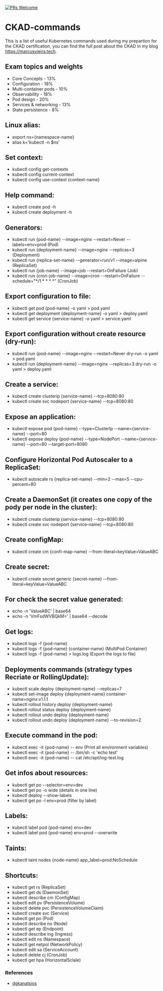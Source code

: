[![PRs Welcome](https://img.shields.io/badge/PRs-welcome-brightgreen.svg?style=flat-square)](http://makeapullrequest.com)

# CKAD-commands
This is a list of useful Kubernetes commands used during my prepartion for the CKAD certification, you can find the full post about the CKAD in my blog https://marcusvieira.tech.

## Exam topics and weights

- Core Concepts - 13%
- Configuration - 18%
- Multi-container pods - 10%
- Observability - 18%
- Pod design - 20%
- Services & networking - 13%
- State persistence - 8%

## Linux alias:

- export ns={namespace-name}
- alias k='kubectl -n $ns'

## Set context:

- kubectl config get-contexts
- kubectl config current-context       
- kubectl config use-context {context-name}

## Help command:

- kubectl create pod -h
- kubectl create deployment -h

## Generators:

- kubectl run {pod-name} --image=nginx --restart=Never --labels=env=prod (Pod) 
- kubectl run {deployment-name} --image=nginx --replicas=3 (Deployment)
- kubectl run {replica-set-name} --generator=run/v1 --image=alpine (ReplicaSet)
- kubectl run {job-name} --image=job --restart=OnFailure (Job)
- kubectl run {cron-job-name} --image=cron --restart=OnFailure --schedule="*/1 * * * *" (CronJob)

## Export configuration to file:

- kubectl get pod {pod-name} -o yaml > pod.yaml
- kubectl get deployment {deployment-name} -o yaml > deploy.yaml
- kubectl get service {service-name} -o yaml > service.yaml

## Export configuration without create resource (dry-run):

- kubectl run {pod-name} --image=nginx --restart=Never dry-run -o yaml > pod.yaml 
- kubectl run {deployment-name} --image=nginx --replicas=3 dry-run -o yaml > deploy.yaml

## Create a service:

- kubectl create clusterip {service-name} --tcp=8080:80
- kubectl create svc nodeport {service-name} --tcp=8080:80

## Expose an application:

- kubectl expose pod {pod-name} --type=ClusterIp --name={service-name} --port=80 
- kubectl expose deploy {pod-name} --type=NodePort --name={service-name} --port=80 --target-port=8080
  
## Configure Horizontal Pod Autoscaler to a ReplicaSet:

- kubectl autoscale rs {replica-set-name} --min=2 --max=5 --cpu-percent=80

## Create a DaemonSet (it creates one copy of the pody per node in the cluster):

- kubectl create clusterip {service-name} --tcp=8080:80
- kubectl create svc nodeport {service-name} --tcp=8080:80

## Create configMap:

- kubectl create cm {confi-map-name} --from-literal=keyValue=ValueABC

## Create secret:

- kubectl create secret generic {secret-name} --from-literal=keyValue=ValueABC

## For check the secret value generated:

- echo -n 'ValueABC' | base64
- echo -n 'VmFsdWVBQkM=' | base64 --decode

## Get logs:

- kubectl logs -f {pod-name}
- kubectl logs -f {pod-name} {container-name} (MultiPod Container)
- kubectl logs -f {pod-name} > logs.log (Export the logs to file)

## Deployments commands (strategy types Recriate or RollingUpdate):

- kubectl scale deploy {deployment-name} --replicas=7
- kubectl set-image deploy {deployment-name} container-name=nginx:v1.1.1
- kubectl rollout history deploy {deployment-name}
- kubectl rollout status deploy {deployment-name}
- kubectl rollout undo deploy {deployment-name}
- kubectl rollout undo deploy {deployment-name} --to-revision=2

## Execute command in the pod:

- kubectl exec -it {pod-name} -- env (Print all environment variables)
- kubectl exec -it {pod-name} -- /bin/sh -c 'echo test'
- kubectl exec -it {pod-name} -- cat /etc/apt/log-test.log 

## Get infos about resources:

- kubectl get po --selector=env=dev
- kubectl get po -o wide (details in one line)
- kubectl deploy --show-labels
- kubectl get po -l env=prod (filter by label)

## Labels:

- kubectl label pod {pod-name} env=dev
- kubectl label pod {pod-name} env=prod --overwrite

## Taints:

- kubectl taint nodes {node-name} app_label=prod:NoSchedule

## Shortcuts:

- kubectl get rs (ReplicaSet)
- kubectl get ds (DaemonSet)
- kubectl describe cm (ConfigMap)
- kubectl edit pv (PersistenceVolume)
- kubectl delete pvc (PersistenceVolumeClaim)
- kubectl create svc (Service)
- kubectl get po (Pod)
- kubectl describe no (Node)
- kubectl get ep (Endpoint)
- kubectl describe ing (Ingress)
- kubectl edit ns (Namespace)
- kubectl get netpol (NetworkPolicy)
- kubectl edit sa (ServiceAccount)
- kubectl delete cj (CronJob)
- kubectl get hpa (HorizontalSclale)

### References
- [dgkanatsios](https://github.com/dgkanatsios/CKAD-exercises)
